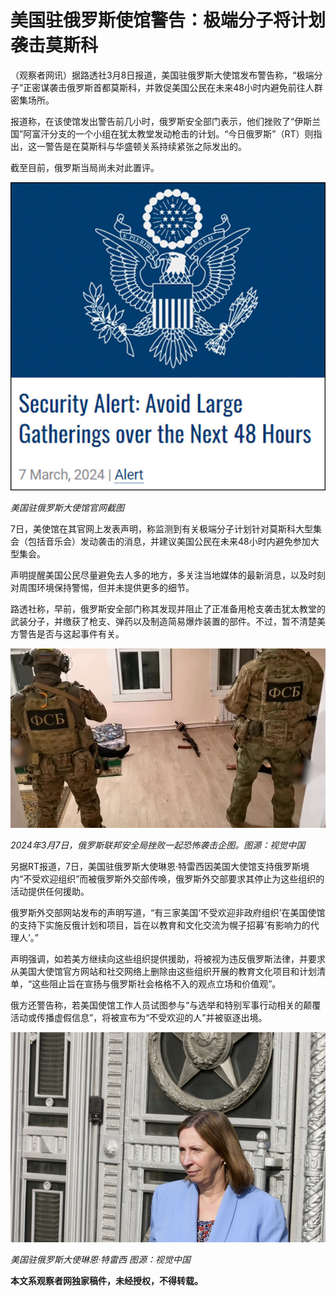 # 美国驻俄罗斯使馆警告：极端分子将计划袭击莫斯科

（观察者网讯）据路透社3月8日报道，美国驻俄罗斯大使馆发布警告称，“极端分子”正密谋袭击俄罗斯首都莫斯科，并敦促美国公民在未来48小时内避免前往人群密集场所。

报道称，在该使馆发出警告前几小时，俄罗斯安全部门表示，他们挫败了“伊斯兰国”阿富汗分支的一个小组在犹太教堂发动枪击的计划。“今日俄罗斯”（RT）则指出，这一警告是在莫斯科与华盛顿关系持续紧张之际发出的。

截至目前，俄罗斯当局尚未对此置评。

![13cb07185a8c56b566b37c6bad136a65.jpg](https://raw.githubusercontent.com/qqhsx/qqnews_image/main/2024/03/08/美国驻俄罗斯使馆警告：极端分子将计划袭击莫斯科/13cb07185a8c56b566b37c6bad136a65.jpg)

_美国驻俄罗斯大使馆官网截图_

7日，美使馆在其官网上发表声明，称监测到有关极端分子计划针对莫斯科大型集会（包括音乐会）发动袭击的消息，并建议美国公民在未来48小时内避免参加大型集会。

声明提醒美国公民尽量避免去人多的地方，多关注当地媒体的最新消息，以及时刻对周围环境保持警惕，但并未提供更多的细节。

路透社称，早前，俄罗斯安全部门称其发现并阻止了正准备用枪支袭击犹太教堂的武装分子，并缴获了枪支、弹药以及制造简易爆炸装置的部件。不过，暂不清楚美方警告是否与这起事件有关。

![8de1bc07585b3dbb6b0f4db3e8459973.jpg](https://raw.githubusercontent.com/qqhsx/qqnews_image/main/2024/03/08/美国驻俄罗斯使馆警告：极端分子将计划袭击莫斯科/8de1bc07585b3dbb6b0f4db3e8459973.jpg)

_2024年3月7日，俄罗斯联邦安全局挫败一起恐怖袭击企图。图源：视觉中国_

另据RT报道，7日，美国驻俄罗斯大使琳恩·特雷西因美国大使馆支持俄罗斯境内“不受欢迎组织”而被俄罗斯外交部传唤，俄罗斯外交部要求其停止为这些组织的活动提供任何援助。

俄罗斯外交部网站发布的声明写道，“有三家美国‘不受欢迎非政府组织’在美国使馆的支持下实施反俄计划和项目，旨在以教育和文化交流为幌子招募‘有影响力的代理人’。”

声明强调，如若美方继续向这些组织提供援助，将被视为违反俄罗斯法律，并要求从美国大使馆官方网站和社交网络上删除由这些组织开展的教育文化项目和计划清单，“这些阻止旨在宣扬与俄罗斯社会格格不入的观点立场和价值观”。

俄方还警告称，若美国使馆工作人员试图参与“与选举和特别军事行动相关的颠覆活动或传播虚假信息”，将被宣布为“不受欢迎的人”并被驱逐出境。

![86d2c47d49bc7e0f90f97b4bb27955f9.jpg](https://raw.githubusercontent.com/qqhsx/qqnews_image/main/2024/03/08/美国驻俄罗斯使馆警告：极端分子将计划袭击莫斯科/86d2c47d49bc7e0f90f97b4bb27955f9.jpg)

_美国驻俄罗斯大使琳恩·特雷西 图源：视觉中国_

**本文系观察者网独家稿件，未经授权，不得转载。**

